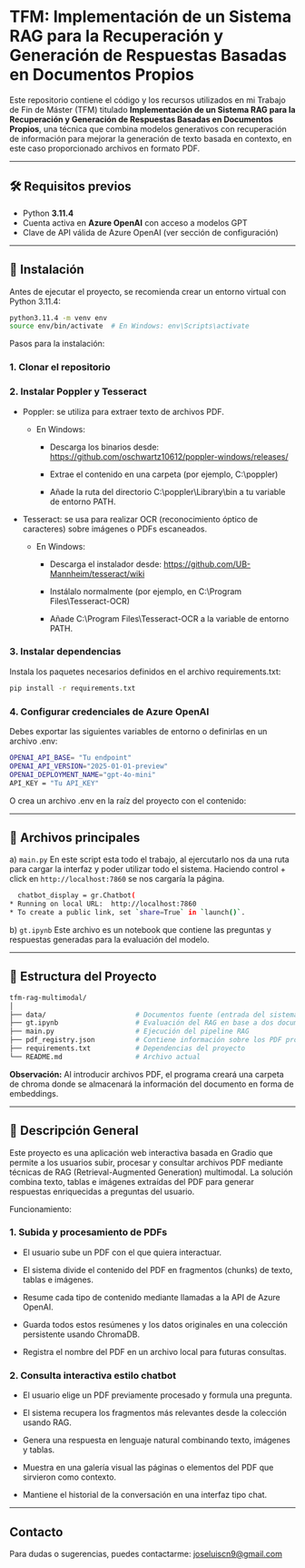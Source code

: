 # TFM: Implementación de un Sistema RAG para la Recuperación y Generación de Respuestas Basadas en Documentos Propios

Este repositorio contiene el código y los recursos utilizados en mi Trabajo de Fin de Máster (TFM) titulado **Implementación de un Sistema RAG para la Recuperación y Generación de Respuestas Basadas en Documentos Propios**, una técnica que combina modelos generativos con recuperación de información para mejorar la generación de texto basada en contexto, en este caso proporcionado archivos en formato PDF.

---

## 🛠 Requisitos previos

- Python **3.11.4**
- Cuenta activa en **Azure OpenAI** con acceso a modelos GPT
- Clave de API válida de Azure OpenAI (ver sección de configuración)

---

## 🚀 Instalación

Antes de ejecutar el proyecto, se recomienda crear un entorno virtual con Python 3.11.4:

```bash
python3.11.4 -m venv env
source env/bin/activate  # En Windows: env\Scripts\activate
```
Pasos para la instalación:
### 1. Clonar el repositorio

### 2. Instalar Poppler y Tesseract
- Poppler: se utiliza para extraer texto de archivos PDF.
  - En Windows:
     - Descarga los binarios desde: https://github.com/oschwartz10612/poppler-windows/releases/
      
     - Extrae el contenido en una carpeta (por ejemplo, C:\poppler)
      
     - Añade la ruta del directorio C:\poppler\Library\bin a tu variable de entorno PATH.
   
- Tesseract: se usa para realizar OCR (reconocimiento óptico de caracteres) sobre imágenes o PDFs escaneados.
  - En Windows:
     - Descarga el instalador desde: https://github.com/UB-Mannheim/tesseract/wiki
      
     - Instálalo normalmente (por ejemplo, en C:\Program Files\Tesseract-OCR)
      
     - Añade C:\Program Files\Tesseract-OCR a la variable de entorno PATH.

### 3. Instalar dependencias
Instala los paquetes necesarios definidos en el archivo requirements.txt:
```bash
pip install -r requirements.txt
```

### 4. Configurar credenciales de Azure OpenAI
Debes exportar las siguientes variables de entorno o definirlas en un archivo .env:
```bash
OPENAI_API_BASE= "Tu endpoint"
OPENAI_API_VERSION="2025-01-01-preview"
OPENAI_DEPLOYMENT_NAME="gpt-4o-mini"
API_KEY = "Tu API_KEY"
```
O crea un archivo .env en la raíz del proyecto con el contenido:

---

## 📄 Archivos principales
a) ```main.py```
En este script esta todo el trabajo, al ejercutarlo nos da una ruta para cargar la interfaz y poder utilizar todo el sistema. Haciendo control + click en ```http://localhost:7860``` se nos cargaría la página.
```bash
  chatbot_display = gr.Chatbot(
* Running on local URL:  http://localhost:7860
* To create a public link, set `share=True` in `launch()`.
```

b) ```gt.ipynb```
Este archivo es un notebook que contiene las preguntas y respuestas generadas para la evaluación del modelo.


---

## 📁 Estructura del Proyecto
```bash
tfm-rag-multimodal/
│
├── data/                      # Documentos fuente (entrada del sistema)
├── gt.ipynb                   # Evaluación del RAG en base a dos documentos
├── main.py                    # Ejecución del pipeline RAG
├── pdf_registry.json          # Contiene información sobre los PDF procesados
├── requirements.txt           # Dependencias del proyecto
└── README.md                  # Archivo actual
```
**Observación:** Al introducir archivos PDF, el programa creará una carpeta de chroma donde se almacenará la información del documento en forma de embeddings.

---

## 🧠 Descripción General
Este proyecto es una aplicación web interactiva basada en Gradio que permite a los usuarios subir, procesar y consultar archivos PDF mediante técnicas de RAG (Retrieval-Augmented Generation) multimodal. La solución combina texto, tablas e imágenes extraídas del PDF para generar respuestas enriquecidas a preguntas del usuario.

Funcionamiento:
### 1. Subida y procesamiento de PDFs
- El usuario sube un PDF con el que quiera interactuar.

- El sistema divide el contenido del PDF en fragmentos (chunks) de texto, tablas e imágenes.

- Resume cada tipo de contenido mediante llamadas a la API de Azure OpenAI.

- Guarda todos estos resúmenes y los datos originales en una colección persistente usando ChromaDB.

- Registra el nombre del PDF en un archivo local para futuras consultas.

### 2. Consulta interactiva estilo chatbot
- El usuario elige un PDF previamente procesado y formula una pregunta.

- El sistema recupera los fragmentos más relevantes desde la colección usando RAG.

- Genera una respuesta en lenguaje natural combinando texto, imágenes y tablas.

- Muestra en una galería visual las páginas o elementos del PDF que sirvieron como contexto.

- Mantiene el historial de la conversación en una interfaz tipo chat.

---

## Contacto
Para dudas o sugerencias, puedes contactarme: joseluiscn9@gmail.com
